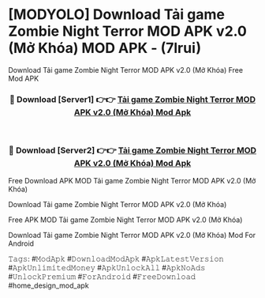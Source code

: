 # [MODYOLO] Download Tải game Zombie Night Terror MOD APK v2.0 (Mở Khóa) MOD APK - (7lrui)
Download Tải game Zombie Night Terror MOD APK v2.0 (Mở Khóa) Free Mod APK

<div align="center">
<h3>🔴 Download [Server1] 👉👉 <a href="https://apk-comot.site?title=Tải_game_Zombie_Night_Terror_MOD_APK_v2.0_(Mở_Khóa)">Tải game Zombie Night Terror MOD APK v2.0 (Mở Khóa) Mod Apk</a></h3><br>

<h3>🔴 Download [Server2] 👉👉 <a href="https://apk-comot.site?title=Tải_game_Zombie_Night_Terror_MOD_APK_v2.0_(Mở_Khóa)">Tải game Zombie Night Terror MOD APK v2.0 (Mở Khóa) Mod Apk</a></h3>
</div>


Free Download APK MOD Tải game Zombie Night Terror MOD APK v2.0 (Mở Khóa)

Download Tải game Zombie Night Terror MOD APK v2.0 (Mở Khóa) 

Free APK MOD Tải game Zombie Night Terror MOD APK v2.0 (Mở Khóa) 

Download Tải game Zombie Night Terror MOD APK v2.0 (Mở Khóa) Mod For Android

𝚃𝚊𝚐𝚜: #𝙼𝚘𝚍𝙰𝚙𝚔 #𝙳𝚘𝚠𝚗𝚕𝚘𝚊𝚍𝙼𝚘𝚍𝙰𝚙𝚔 #𝙰𝚙𝚔𝙻𝚊𝚝𝚎𝚜𝚝𝚅𝚎𝚛𝚜𝚒𝚘𝚗 #𝙰𝚙𝚔𝚄𝚗𝚕𝚒𝚖𝚒𝚝𝚎𝚍𝙼𝚘𝚗𝚎𝚢 #𝙰𝚙𝚔𝚄𝚗𝚕𝚘𝚌𝚔𝙰𝚕𝚕 #𝙰𝚙𝚔𝙽𝚘𝙰𝚍𝚜 #𝚄𝚗𝚕𝚘𝚌𝚔𝙿𝚛𝚎𝚖𝚒𝚞𝚖 #𝙵𝚘𝚛𝙰𝚗𝚍𝚛𝚘𝚒𝚍 #𝙵𝚛𝚎𝚎𝙳𝚘𝚠𝚗𝚕𝚘𝚊𝚍 #home_design_mod_apk